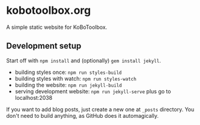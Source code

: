 # kobotoolbox.org

A simple static website for KoBoToolbox.

## Development setup

Start off with `npm install` and (optionally) `gem install jekyll`.

- building styles once: `npm run styles-build`
- building styles with watch: `npm run styles-watch`
- building the website: `npm run jekyll-build`
- serving development website: `npm run jekyll-serve` plus go to localhost:2038

If you want to add blog posts, just create a new one at `_posts` directory. You don't need to build anything, as GitHub does it automagically.
